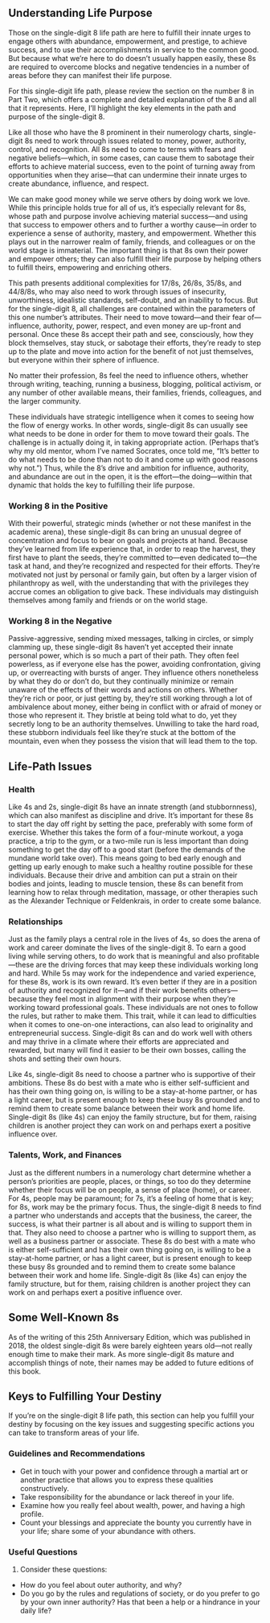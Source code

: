 ## Understanding Life Purpose

Those on the single-digit 8 life path are here to fulfill their innate urges to engage others with abundance, empowerment, and prestige, to achieve success, and to use their accomplishments in service to the common good. But because what we’re here to do doesn’t usually happen easily, these 8s are required to overcome blocks and negative tendencies in a number of areas before they can manifest their life purpose.

For this single-digit life path, please review the section on the number 8 in Part Two, which offers a complete and detailed explanation of the 8 and all that it represents. Here, I’ll highlight the key elements in the path and purpose of the single-digit 8.

Like all those who have the 8 prominent in their numerology charts, single-digit 8s need to work through issues related to money, power, authority, control, and recognition. All 8s need to come to terms with fears and negative beliefs—which, in some cases, can cause them to sabotage their efforts to achieve material success, even to the point of turning away from opportunities when they arise—that can undermine their innate urges to create abundance, influence, and respect.

We can make good money while we serve others by doing work we love. While this principle holds true for all of us, it’s especially relevant for 8s, whose path and purpose involve achieving material success—and using that success to empower others and to further a worthy cause—in order to experience a sense of authority, mastery, and empowerment. Whether this plays out in the narrower realm of family, friends, and colleagues or on the world stage is immaterial. The important thing is that 8s own their power and empower others; they can also fulfill their life purpose by helping others to fulfill theirs, empowering and enriching others.

This path presents additional complexities for 17/8s, 26/8s, 35/8s, and 44/8/8s, who may also need to work through issues of insecurity, unworthiness, idealistic standards, self-doubt, and an inability to focus. But for the single-digit 8, all challenges are contained within the parameters of this one number’s attributes. Their need to move toward—and their fear of—influence, authority, power, respect, and even money are up-front and personal. Once these 8s accept their path and see, consciously, how they block themselves, stay stuck, or sabotage their efforts, they’re ready to step up to the plate and move into action for the benefit of not just themselves, but everyone within their sphere of influence.

No matter their profession, 8s feel the need to influence others, whether through writing, teaching, running a business, blogging, political activism, or any number of other available means, their families, friends, colleagues, and the larger community.

These individuals have strategic intelligence when it comes to seeing how the flow of energy works. In other words, single-digit 8s can usually see what needs to be done in order for them to move toward their goals. The challenge is in actually doing it, in taking appropriate action. (Perhaps that’s why my old mentor, whom I’ve named Socrates, once told me, “It’s better to do what needs to be done than not to do it and come up with good reasons why not.”) Thus, while the 8’s drive and ambition for influence, authority, and abundance are out in the open, it is the effort—the doing—within that dynamic that holds the key to fulfilling their life purpose.

### Working 8 in the Positive

With their powerful, strategic minds (whether or not these manifest in the academic arena), these single-digit 8s can bring an unusual degree of concentration and focus to bear on goals and projects at hand. Because they’ve learned from life experience that, in order to reap the harvest, they first have to plant the seeds, they’re committed to—even dedicated to—the task at hand, and they’re recognized and respected for their efforts. They’re motivated not just by personal or family gain, but often by a larger vision of philanthropy as well, with the understanding that with the privileges they accrue comes an obligation to give back. These individuals may distinguish themselves among family and friends or on the world stage.

### Working 8 in the Negative

Passive-aggressive, sending mixed messages, talking in circles, or simply clamming up, these single-digit 8s haven’t yet accepted their innate personal power, which is so much a part of their path. They often feel powerless, as if everyone else has the power, avoiding confrontation, giving up, or overreacting with bursts of anger. They influence others nonetheless by what they do or don’t do, but they continually minimize or remain unaware of the effects of their words and actions on others. Whether they’re rich or poor, or just getting by, they’re still working through a lot of ambivalence about money, either being in conflict with or afraid of money or those who represent it. They bristle at being told what to do, yet they secretly long to be an authority themselves. Unwilling to take the hard road, these stubborn individuals feel like they’re stuck at the bottom of the mountain, even when they possess the vision that will lead them to the top.

## Life-Path Issues

### Health

Like 4s and 2s, single-digit 8s have an innate strength (and stubbornness), which can also manifest as discipline and drive. It’s important for these 8s to start the day off right by setting the pace, preferably with some form of exercise. Whether this takes the form of a four-minute workout, a yoga practice, a trip to the gym, or a two-mile run is less important than doing something to get the day off to a good start (before the demands of the mundane world take over). This means going to bed early enough and getting up early enough to make such a healthy routine possible for these individuals. Because their drive and ambition can put a strain on their bodies and joints, leading to muscle tension, these 8s can benefit from learning how to relax through meditation, massage, or other therapies such as the Alexander Technique or Feldenkrais, in order to create some balance.

### Relationships

Just as the family plays a central role in the lives of 4s, so does the arena of work and career dominate the lives of the single-digit 8. To earn a good living while serving others, to do work that is meaningful and also profitable—these are the driving forces that may keep these individuals working long and hard. While 5s may work for the independence and varied experience, for these 8s, work is its own reward. It’s even better if they are in a position of authority and recognized for it—and if their work benefits others—because they feel most in alignment with their purpose when they’re working toward professional goals. These individuals are not ones to follow the rules, but rather to make them. This trait, while it can lead to difficulties when it comes to one-on-one interactions, can also lead to originality and entrepreneurial success. Single-digit 8s can and do work well with others and may thrive in a climate where their efforts are appreciated and rewarded, but many will find it easier to be their own bosses, calling the shots and setting their own hours. 

Like 4s, single-digit 8s need to choose a partner who is supportive of their ambitions. These 8s do best with a mate who is either self-sufficient and has their own thing going on, is willing to be a stay-at-home partner, or has a light career, but is present enough to keep these busy 8s grounded and to remind them to create some balance between their work and home life. Single-digit 8s (like 4s) can enjoy the family structure, but for them, raising children is another project they can work on and perhaps exert a positive influence over. 

### Talents, Work, and Finances

Just as the different numbers in a numerology chart determine whether a person’s priorities are people, places, or things, so too do they determine whether their focus will be on people, a sense of place (home), or career. For 4s, people may be paramount; for 7s, it’s a feeling of home that is key; for 8s, work may be the primary focus. Thus, the single-digit 8 needs to find a partner who understands and accepts that the business, the career, the success, is what their partner is all about and is willing to support them in that. They also need to choose a partner who is willing to support them, as well as a business partner or associate. These 8s do best with a mate who is either self-sufficient and has their own thing going on, is willing to be a stay-at-home partner, or has a light career, but is present enough to keep these busy 8s grounded and to remind them to create some balance between their work and home life. Single-digit 8s (like 4s) can enjoy the family structure, but for them, raising children is another project they can work on and perhaps exert a positive influence over. 

## Some Well-Known 8s

As of the writing of this 25th Anniversary Edition, which was published in 2018, the oldest single-digit 8s were barely eighteen years old—not really enough time to make their mark. As more single-digit 8s mature and accomplish things of note, their names may be added to future editions of this book.

## Keys to Fulfilling Your Destiny

If you’re on the single-digit 8 life path, this section can help you fulfill your destiny by focusing on the key issues and suggesting specific actions you can take to transform areas of your life. 

### Guidelines and Recommendations

* Get in touch with your power and confidence through a martial art or another practice that allows you to express these qualities constructively.
* Take responsibility for the abundance or lack thereof in your life.
* Examine how you really feel about wealth, power, and having a high profile.
* Count your blessings and appreciate the bounty you currently have in your life; share some of your abundance with others.

### Useful Questions

1. Consider these questions:
* How do you feel about outer authority, and why?
* Do you go by the rules and regulations of society, or do you prefer to go by your own inner authority? Has that been a help or a hindrance in your daily life? 
